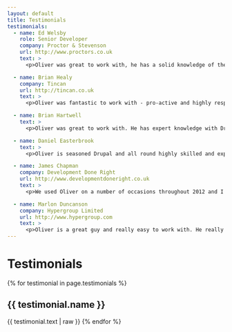 ```yaml
---
layout: default
title: Testimonials
testimonials:
  - name: Ed Welsby
    role: Senior Developer
    company: Proctor & Stevenson
    url: http://www.proctors.co.uk
    text: >
      <p>Oliver was great to work with, he has a solid knowledge of the various aspects of web development and never minded helping me out with Linux commands!</p>

  - name: Brian Healy
    company: Tincan
    url: http://tincan.co.uk
    text: >
      <p>Oliver was fantastic to work with - pro-active and highly responsive, he worked well remotely and as part of a project team. His understanding of the project requirement(s) and ability to translate it into working code was essential and he delivered.</p>

  - name: Brian Hartwell
    text: >
      <p>Oliver was great to work with. He has expert knowledge with Drupal and delivered exactly what we were looking for on time. He's understanding, friendly and easy to get along with. I would enjoy working with him again in the future.</p>

  - name: Daniel Easterbrook
    text: >
      <p>Oliver is seasoned Drupal and all round highly skilled and experienced web developer. I have worked with Oliver on an important project where he was reliable, prompt and ensured strict client deadline delivery and confidentiality at all times.</p>

  - name: James Chapman
    company: Development Done Right
    url: http://www.developmentdoneright.co.uk
    text: >
      <p>We used Oliver on a number of occasions throughout 2012 and I have to say we've been delighted with his work. His skills working with Drupal are excellent particularly with custom module development and we wouldn't hesitate to recommend him others.</p>

  - name: Marlon Duncanson
    company: Hypergroup Limited
    url: http://www.hypergroup.com
    text: >
      <p>Oliver is a great guy and really easy to work with. He really goes the extra mile to make sure the project is done properly. I would recommend him and will not hesitate to use him again in future.</p>
---
```

# Testimonials

{% for testimonial in page.testimonials %}
  <h2>{{ testimonial.name }}</h2>
  {{ testimonial.text | raw }}
{% endfor %}
